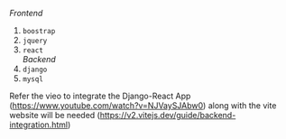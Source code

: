 *Frontend*
  1. `boostrap`
  2. `jquery`
  3. `react`
     <br>
*Backend*
  1. `django`
  2. `mysql`

Refer the vieo to integrate the Django-React App (https://www.youtube.com/watch?v=NJVaySJAbw0) along with the vite website will be needed (https://v2.vitejs.dev/guide/backend-integration.html)
